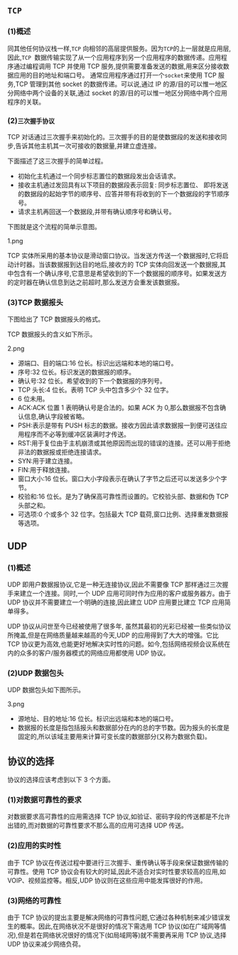 ## ```TCP```

### (1)概述

同其他任何协议栈一样,```TCP``` 向相邻的高层提供服务。因为``` TCP ```的上一层就是应用层,因此,```TCP ```数据传输实现了从一个应用程序到另一个应用程序的数据传递。应用程序通过编程调用 TCP 并使用 TCP 服务,提供需要准备发送的数据,用来区分接收数据应用的目的地址和端口号。
通常应用程序通过打开一个``` socket ```来使用 TCP 服务,TCP 管理到其他 socket 的数据传递。可以说,通过 IP 的源/目的可以惟一地区分网络中两个设备的关联,通过 socket 的源/目的可以惟一地区分网络中两个应用程序的关联。

### (2)```三次握手协议```

TCP 对话通过三次握手来初始化的。三次握手的目的是使数据段的发送和接收同步,告诉其他主机其一次可接收的数据量,并建立虚连接。

下面描述了这三次握手的简单过程。

* 初始化主机通过一个同步标志置位的数据段发出会话请求。
* 接收主机通过发回具有以下项目的数据段表示回复: 同步标志置位、 即将发送的数据段的起始字节的顺序号、应答并带有将收到的下一个数据段的字节顺序号。
* 请求主机再回送一个数据段,并带有确认顺序号和确认号。

下图就是这个流程的简单示意图。

1.png

TCP 实体所采用的基本协议是滑动窗口协议。当发送方传送一个数据报时,它将启动计时器。当该数据报到达目的地后,接收方的 TCP 实体向回发送一个数据报,其中包含有一个确认序号,它意思是希望收到的下一个数据报的顺序号。如果发送方的定时器在确认信息到达之前超时,那么发送方会重发该数据报。

### (3)TCP 数据报头

下图给出了 TCP 数据报头的格式。

TCP 数据报头的含义如下所示。

2.png

* 源端口、目的端口:16 位长。标识出远端和本地的端口号。
* 序号:32 位长。标识发送的数据报的顺序。
* 确认号:32 位长。希望收到的下一个数据报的序列号。
* TCP 头长:4 位长。表明 TCP 头中包含多少个 32 位字。
* 6 位未用。
* ACK:ACK 位置 1 表明确认号是合法的。如果 ACK 为 0,那么数据报不包含确认信息,确认字段被省略。
* PSH:表示是带有 PUSH 标志的数据。接收方因此请求数据报一到便可送往应用程序而不必等到缓冲区装满时才传送。
* RST:用于复位由于主机崩溃或其他原因而出现的错误的连接。还可以用于拒绝非法的数据报或拒绝连接请求。
* SYN:用于建立连接。
* FIN:用于释放连接。
* 窗口大小:16 位长。窗口大小字段表示在确认了字节之后还可以发送多少个字节。
* 校验和:16 位长。是为了确保高可靠性而设置的。它校验头部、数据和伪 TCP 头部之和。
* 可选项:0 个或多个 32 位字。包括最大 TCP 载荷,窗口比例、选择重发数据报等选项。

## UDP

### (1)概述

UDP 即用户数据报协议,它是一种无连接协议,因此不需要像 TCP 那样通过三次握手来建立一个连接。同时,一个 UDP 应用可同时作为应用的客户或服务器方。由于 UDP 协议并不需要建立一个明确的连接,因此建立 UDP 应用要比建立 TCP 应用简单得多。

UDP 协议从问世至今已经被使用了很多年, 虽然其最初的光彩已经被一些类似协议所掩盖,但是在网络质量越来越高的今天,UDP 的应用得到了大大的增强。它比 TCP 协议更为高效,也能更好地解决实时性的问题。如今,包括网络视频会议系统在内的众多的客户/服务器模式的网络应用都使用 UDP 协议。

### (2)UDP 数据包头

UDP 数据包头如下图所示。

3.png

* 源地址、目的地址:16 位长。标识出远端和本地的端口号。
* 数据报的长度是指包括报头和数据部分在内的总的字节数。因为报头的长度是固定的,所以该域主要用来计算可变长度的数据部分(又称为数据负载)。

## 协议的选择

协议的选择应该考虑到以下 3 个方面。

### (1)对数据可靠性的要求

对数据要求高可靠性的应用需选择 TCP 协议,如验证、密码字段的传送都是不允许出错的,而对数据的可靠性要求不那么高的应用可选择 UDP 传送。

### (2)应用的实时性

由于 TCP 协议在传送过程中要进行三次握手、重传确认等手段来保证数据传输的可靠性。使用 TCP 协议会有较大的时延,因此不适合对实时性要求较高的应用,如 VOIP、视频监控等。相反,UDP 协议则在这些应用中能发挥很好的作用。

### (3)网络的可靠性

由于 TCP 协议的提出主要是解决网络的可靠性问题,它通过各种机制来减少错误发生的概率。因此,在网络状况不是很好的情况下需选用 TCP 协议(如在广域网等情况),但是若在网络状况很好的情况下(如局域网等)就不需要再采用 TCP 协议,选择 UDP 协议来减少网络负荷。

